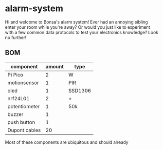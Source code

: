 # alarm-system
Hi and welcome to Bonsa's alarm system! Ever had an annoying sibling enter your room while you're away?
Or would you just like to experiment with a few common data protocols to test your electronics knowledge? 
Look no further! 
## BOM
| component | amount | type |
| --- | --- | --- |
| Pi Pico | 2  | W |
| motionsensor | 1 | PIR |
| oled  | 1 | SSD1306 |
| nrf24L01  | 2  | + |
| potentiometer  | 1  | 50k |
| buzzer | 1 | |
| push button | 1 | |
| Dupont cables | 20 | |

Most of these components are ubiquitous and should already 

